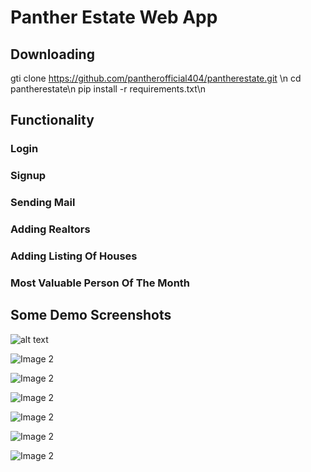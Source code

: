 # Panther Estate Web App

## Downloading
gti clone https://github.com/pantherofficial404/pantherestate.git \n
cd pantherestate\n
pip install -r requirements.txt\n

## Functionality 
### Login
### Signup
### Sending Mail
### Adding Realtors
### Adding Listing Of Houses
### Most Valuable Person Of The Month


## Some Demo Screenshots
![alt text](https://github.com/pantherofficial404/pantherestate/blob/master/images/Screenshot%20from%202019-04-13%2008-19-58.png)

![Image 2](https://github.com/pantherofficial404/pantherestate/blob/master/images/Screenshot%20from%202019-04-13%2008-20-03.png)

![Image 2](https://github.com/pantherofficial404/pantherestate/blob/master/images/Screenshot%20from%202019-04-13%2008-20-09.png)

![Image 2](https://github.com/pantherofficial404/pantherestate/blob/master/images/Screenshot%20from%202019-04-13%2008-20-16.png)

![Image 2](https://github.com/pantherofficial404/pantherestate/blob/master/images/Screenshot%20from%202019-04-13%2008-20-28.png)

![Image 2](https://github.com/pantherofficial404/pantherestate/blob/master/images/Screenshot%20from%202019-04-13%2008-20-42.png)

![Image 2](https://github.com/pantherofficial404/pantherestate/blob/master/images/Screenshot%20from%202019-04-13%2008-20-46.png)
